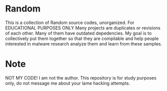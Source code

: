 # Random
This is a collection of Random source codes, unorganized. For EDUCATIONAL PURPOSES ONLY  Many projects are duplicates or revisions of each other. Many of them have outdated depedencies. My goal is to collectively put them together so that they are compilable and help people interested in malware research analyze them and learn from these samples.

# Note

NOT MY CODE! I am not the author. This repository is for study purposes only, do not message me about your lame hacking attempts.
